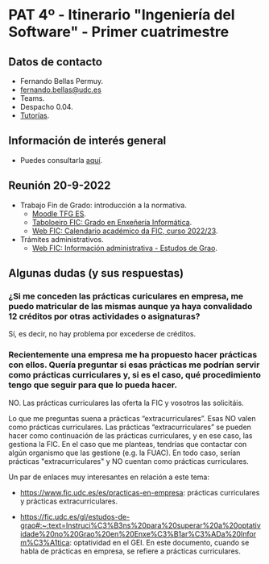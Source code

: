 # PAT 4º - Itinerario "Ingeniería del Software" - Primer cuatrimestre

## Datos de contacto

- Fernando Bellas Permuy.
- fernando.bellas@udc.es
- Teams.
- Despacho 0.04.
- [Tutorías](https://www.udc.es/gl/centros_departamentos_servizos/centros/titorias/?codigo=614).

## Información de interés general

- Puedes consultarla [aquí](pat-informacion-interes.pdf).

## Reunión 20-9-2022

- Trabajo Fin de Grado: introducción a la normativa.
  - [Moodle TFG ES](https://campusvirtual.udc.gal/course/view.php?id=18978).
  - [Taboloeiro FIC: Grado en Enxeñería Informática](https://udcgal.sharepoint.com/sites/repositoriofic/SitePages/Grao-en-Enxe%C3%B1er%C3%ADa-Inform%C3%A1tica.aspx).
  - [Web FIC: Calendario académico da FIC, curso 2022/23](https://udcgal.sharepoint.com/sites/repositoriofic/Documentos%20compartidos/Forms/AllItems.aspx?id=%2Fsites%2Frepositoriofic%2FDocumentos%20compartidos%2Finformacion%2Fcalendarios%2Facceso%5Fpublico%2Fcalendario%5Facademico%2Epdf&parent=%2Fsites%2Frepositoriofic%2FDocumentos%20compartidos%2Finformacion%2Fcalendarios%2Facceso%5Fpublico&p=true&ga=1).
- Trámites administrativos.
  - [Web FIC: Información administrativa - Estudos de Grao](https://fic.udc.es/gl/estudos-de-grao).
  
## Algunas dudas (y sus respuestas)

### ¿Si me conceden las prácticas curiculares en empresa, me puedo matricular de las mismas aunque ya haya convalidado 12 créditos por otras actividades o asignaturas?
  
Sí, es decir, no hay problema por excederse de créditos.

### Recientemente una empresa me ha propuesto hacer prácticas con ellos. Quería preguntar si esas prácticas me podrían servir como prácticas curriculares y, si es el caso, qué procedimiento tengo que seguir para que lo pueda hacer.

NO. Las prácticas curriculares las oferta la FIC y vosotros las solicitáis.

Lo que me preguntas suena a prácticas “extracurriculares”. Esas NO valen como prácticas curriculares. Las prácticas “extracurriculares” se pueden hacer como continuación de las prácticas curriculares, y en ese caso, las gestiona la FIC. En el caso que me planteas, tendrías que contactar con algún organismo que las gestione (e.g. la FUAC). En todo caso, serían prácticas "extracurriculares" y NO cuentan como prácticas curriculares.

Un par de enlaces muy interesantes en relación a este tema:

- https://www.fic.udc.es/es/practicas-en-empresa: prácticas curriculares y prácticas extracurriculares.

- https://fic.udc.es/gl/estudos-de-grao#:~:text=Instruci%C3%B3ns%20para%20superar%20a%20optatividade%20no%20Grao%20en%20Enxe%C3%B1ar%C3%ADa%20Inform%C3%A1tica: optatividad en el GEI. En este documento, cuando se habla de prácticas en empresa, se refiere a prácticas curriculares.
